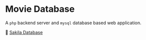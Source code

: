 # Movie Database

A `php` backend server and `mysql` database based web application.

:link: [Sakila Database](https://dev.mysql.com/doc/sakila/en/)
